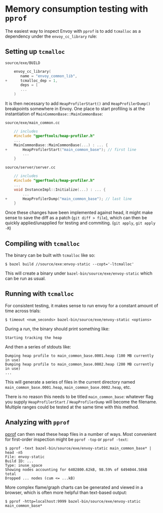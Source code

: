# Memory consumption testing with `pprof`

The easiest way to inspect Envoy with `pprof` is to add `tcmalloc` as a
dependency under the `envoy_cc_library` rule:

## Setting up `tcmalloc`

`source/exe/BUILD`

```c++
    envoy_cc_library(
       name = "envoy_common_lib",
+      tcmalloc_dep = 1,
       deps = [
       ...
    )
```

It is then necessary to add `HeapProfilerStart()` and `HeapProfilerDump()`
breakpoints somewhere in Envoy. One place to start profiling is at the
instantiation of `MainCommonBase::MainCommonBase`:

`source/exe/main_common.cc`

```c++
    // includes
    #include "gperftools/heap-profiler.h"
    ...
    MainCommonBase::MainCommonBase(...) : ... {
+       HeapProfilerStart("main_common_base"); // first line
        ...
    }
```

`source/server/server.cc`

```c++
    // includes
    #include "gperftools/heap-profiler.h"
    ...
    void InstanceImpl::Initialize(...) : ... {
        ...
+       HeapProfilerDump("main_common_base"); // last line
    }
```

Once these changes have been implemented against head, it might make sense to
save the diff as a patch (`git diff > file`), which can then be quickly
applied/unapplied for testing and commiting. (`git apply`, `git apply -R`)

## Compiling with `tcmalloc`

The binary can be built with `tcmalloc` like so:

    $ bazel build //source/exe:envoy-static --copt='-ltcmalloc'

This will create a binary under `bazel-bin/source/exe/envoy-static` which can be
run as usual.

## Running with `tcmalloc`

For consistent testing, it makes sense to run envoy for a constant amount of
time across trials:

    $ timeout <num_seconds> bazel-bin/source/exe/envoy-static <options>

During a run, the binary should print something like:

    Starting tracking the heap

And then a series of stdouts like:

    Dumping heap profile to main_common_base.0001.heap (100 MB currently in use)
    Dumping heap profile to main_common_base.0002.heap (200 MB currently in use)
    ...

This will generate a series of files in the current directory named
`main_common_base.0001.heap`, `main_common_base.0002.heap`, etc.

There is no reason this needs to be titled `main_common_base`: whatever flag you
supply `HeapProfilerStart` / `HeapProfilerDump` will become the filename.
Multiple ranges could be tested at the same time with this method.

## Analyzing with `pprof`

[pprof](https://github.com/google/pprof) can then read these heap files in a
number of ways. Most convenient for first-order inspection might be `pprof -top`
or `pprof -text`:

    $ pprof -text bazel-bin/source/exe/envoy-static main_common_base* | head -n5
    File: envoy-static
    Build ID: ...
    Type: inuse_space
    Showing nodes accounting for 6402800.62kB, 98.59% of 6494044.58kB total
    Dropped ... nodes (cum <= ...kB)

More complex flame/graph charts can be generated and viewed in a browser, which
is often more helpful than text-based output:

    $ pprof -http=localhost:9999 bazel-bin/source/exe/envoy-static main_common_base*

